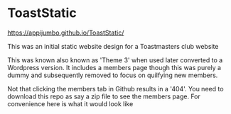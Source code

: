 # ToastStatic
https://appijumbo.github.io/ToastStatic/


This was an initial static website design for a Toastmasters club website

This was known also known as 'Theme 3' when used later converted to a Wordpress version. 
It includes a members page though this was purely a dummy and subsequently removed to focus on quilfying new members.

Not that clicking the members tab in Github results in a '404'. You need to download this repo as say a zip file to see the members page.
For convenience here is what it would look like

